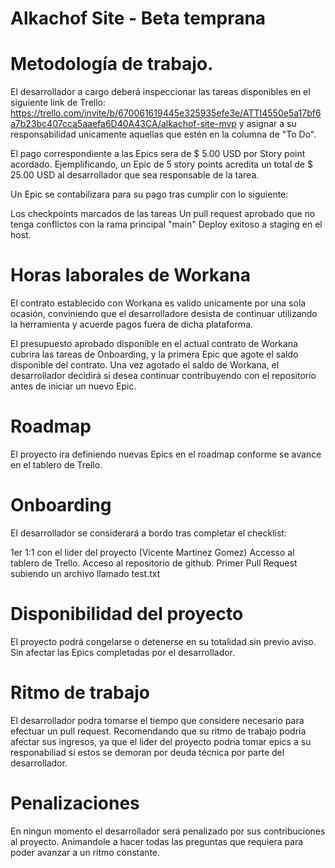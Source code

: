 # Alkachof Site - Beta temprana

# Metodología de trabajo.

El desarrollador a cargo deberá inspeccionar las tareas disponibles en el siguiente link de Trello: https://trello.com/invite/b/670061619445e325935efe3e/ATTI4550e5a17bf6a7b23bc407cca5aaefa6D40A43CA/alkachof-site-mvp y asignar a su responsabilidad unicamente aquellas que estén en la columna de "To Do".

El pago correspondiente a las Epics sera de $ 5.00 USD por Story point acordado. Ejemplificando, un Epic de 5 story points acredita un total de $ 25.00 USD al desarrollador que sea responsable de la tarea.

Un Epic se contabilizara para su pago tras cumplir con lo siguiente:

Los checkpoints marcados de las tareas
Un pull request aprobado que no tenga conflictos con la rama principal "main"
Deploy exitoso a staging en el host.

# Horas laborales de Workana

El contrato establecido con Workana es valido unicamente por una sola ocasión, conviniendo que el desarrolladore desista de continuar utilizando la herramienta y acuerde pagos fuera de dicha plataforma.

El presupuesto aprobado disponible en el actual contrato de Workana cubrira las tareas de Onboarding, y la primera Epic que agote el saldo disponible del contrato. Una vez agotado el saldo de Workana, el desarrollador decidirá si desea continuar contribuyendo con el repositorio antes de iniciar un nuevo Epic.

# Roadmap

El proyecto ira definiendo nuevas Epics en el roadmap conforme se avance en el tablero de Trello.

# Onboarding

El desarrollador se considerará a bordo tras completar el checklist:

1er 1:1 con el lider del proyecto (Vicente Martinez Gomez)
Accesso al tablero de Trello.
Acceso al repositorio de github.
Primer Pull Request subiendo un archivo llamado test.txt

# Disponibilidad del proyecto

El proyecto podrá congelarse o detenerse en su totalidad sin previo aviso. Sin afectar las Epics completadas por el desarrollador.

# Ritmo de trabajo

El desarrollador podra tomarse el tiempo que considere necesario para efectuar un pull request. Recomendando que su ritmo de trabajo podria afectar sus ingresos, ya que el lider del proyecto podria tomar epics a su responabiliad si estos se demoran por deuda técnica por parte del desarrollador.

# Penalizaciones

En ningun momento el desarrollador será penalizado por sus contribuciones al proyecto. Animandole a hacer todas las preguntas que requiera para poder avanzar a un ritmo constante.
